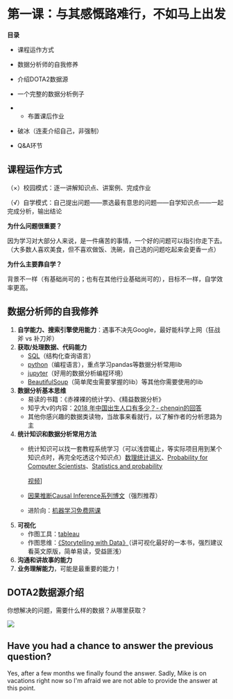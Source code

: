 # 第一课：与其感慨路难行，不如马上出发

**目录**

* 课程运作方式
* 数据分析师的自我修养
* 介绍DOTA2数据源



* 一个完整的数据分析例子
* * 布置课后作业
* 破冰（连麦介绍自己，非强制）
* Q&A环节

## 课程运作方式

（×）校园模式：逐一讲解知识点、讲案例、完成作业

（√）自学模式：自己提出问题——票选最有意思的问题——自学知识点——一起完成分析，输出结论

**为什么问题很重要？**

因为学习对大部分人来说，是一件痛苦的事情，一个好的问题可以指引你走下去。（大多数人喜欢美食，但不喜欢做饭、洗碗，自己选的问题吃起来会更香一点）

**为什么主要靠自学？**

背景不一样（有基础尚可的；也有在其他行业基础尚可的），目标不一样，自学效率更高。

## 数据分析师的自我修养

1. **自学能力、搜索引擎使用能力**：遇事不决先Google，最好能科学上网（狂战斧 vs 补刀斧）
2. **获取/处理数据、代码能力**
   * [SQL](https://www.liaoxuefeng.com/wiki/1177760294764384)（结构化查询语言）
   * [python](https://www.liaoxuefeng.com/wiki/1016959663602400)（编程语言），重点学习pandas等数据分析常用lib
   * [jupyter](https://jupyter.org/)（好用的数据分析编程环境）
   * [BeautifulSoup](https://www.crummy.com/software/BeautifulSoup/bs4/doc/)（简单爬虫需要掌握的lib）等其他你需要使用的lib
3. **数据分析基本思维**
   * 易读的书籍：《赤裸裸的统计学》、《精益数据分析》
   * 知乎大v的内容：[2018 年中国出生人口有多少？- chenqin的回答](https://www.zhihu.com/question/306388374/answer/571155588)
   * 其他你感兴趣的数据类读物，当故事来看就行，以了解作者的分析思路为主
4. **统计知识和数据分析常用方法**
   * 统计知识可以找一套教程系统学习（可以浅尝辄止，等实际项目用到某个知识点时，再完全吃透这个知识点）[数理统计讲义](https://bookdown.org/hezhijian/book/)、[Probability for Computer Scientists](http://web.stanford.edu/class/cs109/)、[Statistics and probability](https://www.khanacademy.org/math/statistics-probability)

     [视频](https://www.khanacademy.org/math/statistics-probability)\]

   * [因果推断Causal Inference系列博文](https://matheusfacure.github.io/python-causality-handbook/landing-page.html)（强烈推荐）
   * 进阶向：[机器学习免费网课](https://www.coursera.org/learn/machine-learning)
5. **可视化**
   * 作图工具：[tableau](https://www.tableau.com/)
   * 作图思维：[《Storytelling with Data》](http://www.bdbanalytics.ir/media/1123/storytelling-with-data-cole-nussbaumer-knaflic.pdf)（讲可视化最好的一本书，强烈建议看英文原版，简单易读，受益匪浅）
6. **沟通和讲故事的能力**
7. **业务理解能力**，可能是最重要的能力！

## **DOTA2数据源介绍**

你想解决的问题，需要什么样的数据？从哪里获取？



![](https://docimg2.docs.qq.com/image/bimXqzqc9EKfg6yY6GbtlQ.png?w=760&h=681)

## Have you had a chance to answer the previous question?

Yes, after a few months we finally found the answer. Sadly, Mike is on vacations right now so I'm afraid we are not able to provide the answer at this point.



